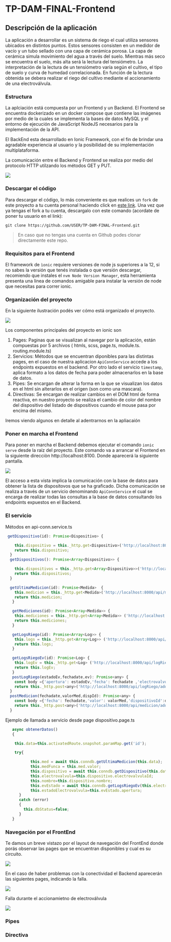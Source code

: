 # TP-DAM-FINAL-Frontend

## Descripción de la aplicación 

La aplicación a desarrollar es un sistema de riego el cual utiliza sensores ubicados en distintos puntos.
Estos sensores consisten en un medidor de vacío y un tubo sellado con una capa de cerámica porosa.
La capa de cerámica simula movimiento del agua a través del suelo. Mientras más seco se encuentra el suelo, más alta será la lectura del tensiómetro.
La interpretación de la lectura de un tensiómetro varía según el cultivo, el tipo de suelo y curva de humedad correlacionada. 
En función de la lectura obtenida se debera realizar el riego del cultivo mediante el accionamiento de una electroválvula.

### Estructura

La aplciación está compuesta por un Frontend y un Backend. El Frontend se encuentra dockerizado en un docker compose que contiene las imágenes por medio de la cuales se implementa la bases de datos MySQL y el entorno de ejecución de JavaScript NodeJS necesarios para la implementación de la API. 

El BackEnd esta desarrollado en Ionic Framework, con el fin de brindar una agradable experiencia al usuario y la posibilidad de su implementación multiplataforma.

La comunicación entre el Backend y Frontend se realiza por medio del protocolo HTTP utilzando los métodos GET y PUT.


   ![](docs/DAM-estructura.png)
   
### Descargar el código

Para descargar el código, lo más conveniente es que realices un `fork` de este proyecto a tu cuenta personal haciendo click en [este link](https://github.com/chelogithub/TP-DAM-FINAL-Frontend/fork). Una vez que ya tengas el fork a tu cuenta, descargalo con este comando (acordate de poner tu usuario en el link):

```
git clone https://github.com/USER/TP-DAM-FINAL-Frontend.git
```

> En caso que no tengas una cuenta en Github podes clonar directamente este repo.

### Requisitos para el Frontend

El framework de `ìonic` requiere versiones de node js superiores a la 12, si no sabes la versión que tenés instalada o que versión descargar, recomiendo que instales el `nvm Node Version Manager`, esta herramienta presenta una linea de comandos amigable para instalar la versión de node que necesitas para correr ionic.

### Organización del proyecto

En la siguiente ilustración podés ver cómo está organizado el proyecto.

![](docs/DAM-Estructura.png)

Los componentes principales del proyecto en ionic son 

1. Pages: Paginas que se visualizan al navegar por la aplicación, están compuestas por 5 archivos ( htmls, scss, page.ts, module.ts. routing.module.ts)
2. Servicios: Métodos que se encuentran diponibles para las distintas pages, en el caso de nuestra aplicacion `ApiConnService` accede a los endpoints expuestos en el backend. Por otro lado el servicio `timestamp`, aplica formato a los datos de fecha para poder almacenarlos en la base de datos. 
3. Pipes: Se encargan de alterar la forma en la que se visualizan los datos en el html sin alterarlos en el origen (son como una mascara). 
4. Directivas: Se encargan de realizar cambios en el DOM html de forma reactiva, en nuestro proyecto se realiza el cambio de color del nombre del dispositivo del listado de dispositivos cuando el mouse pasa por encima del mismo.

Iremos viendo algunos en detalle al adentrarnos en la apliacaión

### Poner en marcha el Frontend

Para poner en marcha el Backend debemos ejecutar  el comando `ionic serve` desde la raíz del proyecto. Este comando va a arrancar el Frontend en la siguiente direcciòn http://localhost:8100. Donde aparecerá la siguiente pantalla.

![](docs/DAM-Principal.png)

El acceso a esta vista implica la comunicación con la base de datos para obtener la lista de dispositovos que se ha graficado. Dicha comunicación se realiza a través de un servicio denominando `ApiConnService` el cual se encarga de realizar todas las consultas a la base de datos consultando los endpoints expuestos en el Backend.

### El servicio

Métodos en api-conn.service.ts
```js
 getDispositivo(id): Promise<Dispositivo> {

    this.dispositivo = this._http.get<Dispositivo>('http://localhost:8000/api/dispositivo/'+ id).toPromise();
    return this.dispositivo;
  }
  getDispositivos(): Promise<Array<Dispositivo>> {

    this.dispositivos = this._http.get<Array<Dispositivo>>('http://localhost:8000/api/dispositivo/').toPromise();
    return this.dispositivos;
  }

  getUltimaMedicion(id): Promise<Medida>  {
    this.medicion = this._http.get<Medida>('http://localhost:8000/api/medicion/' + id).toPromise();
    return this.medicion;
   }

   getMediciones(id): Promise<Array<Medida>> {
    this.mediciones = this._http.get<Array<Medida>> ('http://localhost:8000/api/medicion/' + id +'/todas/').toPromise();
    return this.mediciones;
   }

   getLogsRiego(id): Promise<Array<Log>> {
    this.logs = this._http.get<Array<Log>> ('http://localhost:8000/api/logRiego/' + id).toPromise();
    return this.logs;
   }

   getLogsRiegoEv(id): Promise<Log> {
    this.logEv = this._http.get<Log> ('http://localhost:8000/api/logRiego/' + id + '/estado').toPromise();
    return this.logEv;
   }
   postLogRiego(estadoEv,fechadate,ev): Promise<any> {
    const body ={'apertura': estadoEv,'fecha': fechadate ,'electrovalvulaId':ev};
    return this._http.post<any>('http://localhost:8000/api/logRiego/add',body).toPromise();
  }
  postMedicion(fechadate,valorMed,dispId): Promise<any> {
    const body ={'fecha': fechadate,'valor': valorMed,'dispositivoId':dispId};
    return this._http.post<any>('http://localhost:8000/api/medicion/add',body).toPromise();
  }
```
Ejemplo de llamada a servicio desde page dispositivo.page.ts

```js
   async obtenerDatos()
   {

    this.data=this.activatedRoute.snapshot.paramMap.get('id');

    try{

           this.med = await this.conndb.getUltimaMedicion(this.data);
           this.medFunca = this.med.valor;
           this.dispositivo = await this.conndb.getDispositivo(this.data);
           this.electrovalvula=this.dispositivo.electrovalvulaId;
           this.nombre=this.dispositivo.nombre;
           this.evEstado = await this.conndb.getLogsRiegoEv(this.electrovalvula);
           this.estadoElectrovalvula=this.evEstado.apertura;
      }
      catch (error)
      {
        this.dbStatus=false;
      }
   }
```

### Navegación por el FrontEnd

Te damos un breve vistazo por el layout de navegación del FrontEnd donde porás observar las pages que se encuentran disponibles y cual es su circuito.

![](docs/DAM-LayoutFrontend.png)

En el caso de haber problemas con la conectividad el Backend aparecerán las siguientes pages, indicando la falla.

![](docs/DAM-Errordbpng.png)

Falla durante el accionamietno de electroválvula

![](docs/DAM-Errordb2.png)

### Pipes

### Directiva





